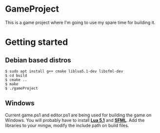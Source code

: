# GameProject 
This is a game project where I'm going to use my spare time for building it.

# Getting started

## Debian based distros
```console
$ sudo apt install g++ cmake liblua5.1-dev libsfml-dev
$ cd build
$ cmake ..
$ make
$ ./gameProject
```

## Windows

Current game.ps1 and editor.ps1 are being used for building the game on Windows. You will probably have to install [**Lua 5.1**](https://www.lua.org/download.html) and [**SFML**](https://www.sfml-dev.org/download/sfml/2.5.1/). Add the libraries to your mingw, modify the include path on build files.
